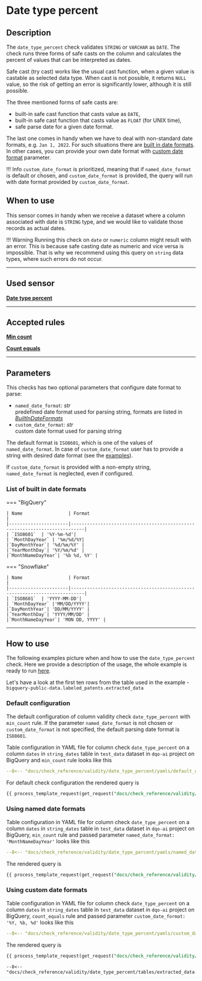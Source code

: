 # Date type percent
## Description
The `date_type_percent` check validates `STRING` or `VARCHAR` as `DATE`.
The check runs three forms of safe casts on the column and calculates the percent of values that can be interpreted as dates.

Safe cast (try cast) works like the usual cast function, when a given value is castable as selected data type. When cast is not possible, it returns `NULL` value,
so the risk of getting an error is significantly lower, although it is still possible.

The three mentioned forms of safe casts are:

- built-in safe cast function that casts value as `DATE`,
- built-in safe cast function that casts value as `FLOAT` (for UNIX time),
- safe parse date for a given date format.

The last one comes in handy when we have to deal with non-standard date formats, e.g. `Jan 1, 2022`. For such situations there are [built in date formats](date_type_percent.md#using-named-date-formats). In other cases, you can provide your own date format
with [custom date format](date_type_percent.md#using-custom-date-formats) parameter.

!!! Info
    `custom_date_format` is prioritized, meaning that 
    if `named_date_format` is default or chosen, and `custom_date_format` is provided, the query
    will run with date format provided by `custom_date_format`.


## When to use
This sensor comes in handy when we receive a dataset where a column associated with 
date is `STRING` type, and we would like to validate those records as actual dates.

!!! Warning
    Running this check on `date` or `numeric` column might result with an error.
    This is because safe casting date as numeric and vice versa is impossible. That is why we
    recommend using this query on `string` data types, where such errors do not occur.


___

## Used sensor

[__Date type percent__](../../../sensor_reference/validity/date_type_percent/date_type_percent.md)
___
## Accepted rules
[__Min count__](../../../rule_reference/comparison/min_count.md)

[__Count equals__](../../../rule_reference/comparison/count_equals.md)

___

## Parameters
This checks has two optional parameters that configure date format to parse:

- `named_date_format`: _str_
    <br/>predefined date format used for parsing string, formats are listed in [_BuiltInDateFormats_](date_type_percent.md#list-of-built-in-date-formats)
- `custom_date_format`: _str_
    <br/>custom date format used for parsing string

The default format is `ISO8601`, which is one of the values of `named_date_format`.
In case of `custom_date_format` user has to provide a string with desired date format (see the [examples](date_type_percent.md#how-to-use)).

If `custom_date_format` is provided with a non-empty string, `named_date_format` is neglected, even if configured.


### List of built in date formats

=== "BigQuery"

    | Name                 | Format                                                               |
    |----------------------|---------------------------------------------------------------------------|
    | `ISO8601`  | '%Y-%m-%d'|
    | `MonthDayYear` | '%m/%d/%Y|
    |`DayMonthYear`| '%d/%m/%Y' |
    |`YearMonthDay`| '%Y/%m/%d' |
    |`MonthNameDayYear`| '%b %d, %Y' |

=== "Snowflake"

    | Name                 | Format                                                               |
    |----------------------|---------------------------------------------------------------------------|
    | `ISO8601`  | 'YYYY-MM-DD'|
    | `MonthDayYear` |'MM/DD/YYYY'|
    |`DayMonthYear`| 'DD/MM/YYYY' |
    |`YearMonthDay`| 'YYYY/MM/DD' |
    |`MonthNameDayYear`| 'MON DD, YYYY' |                              

___

## How to use

The following examples picture when and how to use the `date_type_percent` check. Here we provide a description
of the usage, the whole example is ready to run [here](../../../examples/validity/date_type_percent.md).

Let's have a look at the first ten rows from the table used in the example -
`bigquery-public-data.labeled_patents.extracted_data`




### Default configuration


The default configuration of column validity check `date_type_percent` with `min_count` rule.
If the parameter `named_date_format` is not chosen or `custom_date_format` is not specified, the
default parsing date format is `ISO8601`.


Table configuration in YAML file for column check `date_type_percent` on a column `dates` in `string_dates`
table in `test_data` dataset in `dqo-ai` project on BigQuery and `min_count` rule looks like this

```yaml hl_lines="24-34" linenums="1"
--8<-- "docs/check_reference/validity/date_type_percent/yamls/default_config.yml"
```

For default check configuration the rendered query is

```SQL linenums="1"
{{ process_template_request(get_request("docs/check_reference/validity/date_type_percent/requests/default_config.json")) }}
```

### Using named date formats
Table configuration in YAML file for column check `date_type_percent` on a column `dates` in `string_dates` table in
`test_data` dataset in `dqo-ai` project on BigQuery, `min_count` rule and passed parameter `named_date_format: 'MonthNameDayYear'` looks like this

```yaml hl_lines="24-36" linenums="1"
--8<-- "docs/check_reference/validity/date_type_percent/yamls/named_date_format_MonthNameDayYear.yml"
```
The rendered query is

``` SQL hl_lines="6" linenums="1"
{{ process_template_request(get_request("docs/check_reference/validity/date_type_percent/requests/named_date_format_MonthNameDayYear.json")) }}
```

### Using custom date formats
Table configuration in YAML file for column check `date_type_percent` on a column `dates` in `string_dates` table in
`test_data` dataset in `dqo-ai` project on BigQuery, `count_equals` rule and passed parameter `custom_date_format: '%Y, %b, %d'` looks like this

```yaml hl_lines="24-36" linenums="1"
--8<-- "docs/check_reference/validity/date_type_percent/yamls/custom_date_format.yml"
```

The rendered query is

``` SQL hl_lines="6" linenums="1"
{{ process_template_request(get_request("docs/check_reference/validity/date_type_percent/requests/custom_date_format.json")) }}
```

``` hl_lines="5"
--8<-- "docs/check_reference/validity/date_type_percent/tables/extracted_data.txt"
```